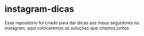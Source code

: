 # instagram-dicas
Esse repositorio foi criado para dar dicas aos meus seguidores no instagram, aqui colocaremos as soluções que criamos juntos
